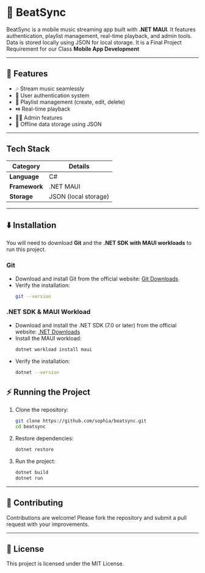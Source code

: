 # 🎵 BeatSync  

BeatSync is a mobile music streaming app built with **.NET MAUI**. It features authentication, playlist management, real-time playback, and admin tools. Data is stored locally using JSON for local storage. It is a Final Project Requirement for our Class **Mobile App Development**  

---

## 🚀 Features  

- 🎶 Stream music seamlessly  
- 🔑 User authentication system  
- 📂 Playlist management (create, edit, delete)  
- ⏯️ Real-time playback  
- 👨‍💻 Admin features  
- 💾 Offline data storage using JSON  

---

## Tech Stack  
| Category     | Details |
|--------------|----------------------------------------------|
| **Language** | C#                                           |
| **Framework**| .NET MAUI                                    |
| **Storage**  | JSON (local storage)                     |

---

## ⬇️ Installation  

You will need to download **Git** and the **.NET SDK with MAUI workloads** to run this project.  

### Git  
- Download and install Git from the official website: [Git Downloads](https://git-scm.com/downloads)  
- Verify the installation:  
  ```bash
  git --version
  ```

### .NET SDK & MAUI Workload  
- Download and install the .NET SDK (7.0 or later) from the official website: [.NET Downloads](https://dotnet.microsoft.com/en-us/download)  
- Install the MAUI workload:  
  ```bash
  dotnet workload install maui
  ```
- Verify the installation:  
  ```bash
  dotnet --version
  ```
## ⚡ Running the Project  

1. Clone the repository:  
   ```bash
   git clone https://github.com/sophia/beatsync.git
   cd beatsync
   ```

2. Restore dependencies:  
   ```bash
   dotnet restore
   ```

3. Run the project:  
   ```bash
   dotnet build
   dotnet run
   ```

---

## 🤝 Contributing  

Contributions are welcome! Please fork the repository and submit a pull request with your improvements.  

---

## 📜 License  

This project is licensed under the MIT License.  


